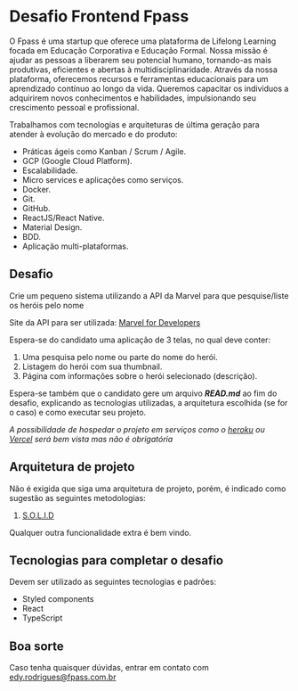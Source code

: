 # Desafio Frontend Fpass

O Fpass é uma startup que oferece uma plataforma de Lifelong Learning focada em Educação Corporativa e Educação Formal. Nossa missão é ajudar as pessoas a liberarem seu potencial humano, tornando-as mais produtivas, eficientes e abertas à multidisciplinaridade. Através da nossa plataforma, oferecemos recursos e ferramentas educacionais para um aprendizado contínuo ao longo da vida. Queremos capacitar os indivíduos a adquirirem novos conhecimentos e habilidades, impulsionando seu crescimento pessoal e profissional.

Trabalhamos com tecnologias e arquiteturas de última geração para atender à evolução do mercado e do produto:

* Práticas ágeis como Kanban / Scrum / Agile.
* GCP (Google Cloud Platform).
* Escalabilidade.
* Micro services e aplicações como serviços.
* Docker.
* Git.
* GitHub.
* ReactJS/React Native.
* Material Design.
* BDD.
* Aplicação multi-plataformas.

## Desafio
Crie um pequeno sistema utilizando a API da Marvel para que pesquise/liste os heróis pelo nome

Site da API para ser utilizada: [Marvel for Developers](https://developer.marvel.com/)

Espera-se do candidato uma aplicação de 3 telas, no qual deve conter:

1) Uma pesquisa pelo nome ou parte do nome do herói.
2) Listagem do herói com sua thumbnail.
3) Página com informações sobre o herói selecionado (descrição).

Espera-se também que o candidato gere um arquivo ***READ.md*** ao fim do desafio, explicando as tecnologias utilizadas, a
arquitetura escolhida (se for o caso) e como executar seu projeto.

_A possibilidade de hospedar o projeto em serviços como o [heroku](https://www.heroku.com/) ou [Vercel](https://vercel.com) será bem vista mas não é obrigatória_

## Arquitetura de projeto
Não é exigida que siga uma arquitetura de projeto, porém, é indicado como sugestão as seguintes metodologias:

1) [S.O.L.I.D](https://medium.com/desenvolvendo-com-paixao/o-que-%C3%A9-solid-o-guia-completo-para-voc%C3%AA-entender-os-5-princ%C3%ADpios-da-poo-2b937b3fc530)

Qualquer outra funcionalidade extra é bem vindo.

## Tecnologias para completar o desafio
Devem ser utilizado as seguintes tecnologias e padrões:
* Styled components
* React
* TypeScript

## Boa sorte
Caso tenha quaisquer dúvidas, entrar em contato com edy.rodrigues@fpass.com.br
